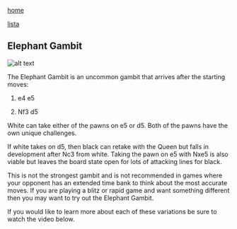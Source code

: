 [home](/zaliczeniowe1awww/)

[lista](/zaliczeniowe1awww/lista/)

## Elephant Gambit

![alt text](https://www.thechesswebsite.com/wp-content/uploads/2019/04/elephant-gambit.png "Elephant Gambit")


The Elephant Gambit is an uncommon gambit that arrives after the starting moves:

1. e4 e5

2. Nf3 d5

White can take either of the pawns on e5 or d5. Both of the pawns have the own unique challenges.

If white takes on d5, then black can retake with the Queen but falls in development after Nc3 from white. Taking the pawn on e5 with Nxe5 is also viable but leaves the board state open for lots of attacking lines for black.

This is not the strongest gambit and is not recommended in games where your opponent has an extended time bank to think about the most accurate moves. If you are playing a blitz or rapid game and want something different then you may want to try out the Elephant Gambit.

If you would like to learn more about each of these variations be sure to watch the video below.

